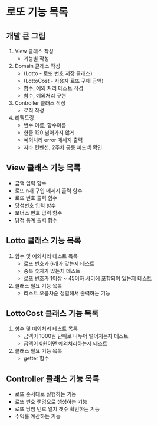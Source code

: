 # 로또 기능 목록

## 개발 큰 그림
1. View 클래스 작성
   - 기능별 작성 
2. Domain 클래스 작성
   - (Lotto - 로또 번호 저장 클래스)
   - (LottoCost - 사용자 로또 구매 금액)
   - 함수, 예외 처리 테스트 작성
   - 함수, 예외처리 구현
3. Controller 클래스 작성
   - 로직 작성
4. 리팩토링
   - 변수 이름, 함수이름
   - 한줄 120 넘어가지 않게
   - 예외처리 error 메세지 출력
   - 자바 컨벤션, 2주차 공통 피드백 확인
   
## View 클래스 기능 목록
* 금액 입력 함수
* 로또 n개 구입 메세지 출력 함수
* 로또 번호 출력 함수
* 당첨번호 입력 함수 
* 보너스 번호 입력 함수
* 당첨 통계 출력 함수

## Lotto 클래스 기능 목록
1. 함수 및 예외처리 테스트 목록
   - 로또 번호가 6개가 맞는지 테스트
   - 중복 숫자가 있는지 테스트
   - 로또 번호가 1이상 ~ 45이하 사이에 포함되어 있는지 테스트
2. 클래스 필요 기능 목록
   - 리스트 오름차순 정렬해서 출력하는 기능
   
## LottoCost 클래스 기능 목록
1. 함수 및 예외처리 테스트 목록
   - 금액이 1000원 단위로 나누어 떨어지는지 테스트
   - 금액이 0원이면 예외처리하는지 테스트
2. 클래스 필요 기능 목록
   - getter 함수

## Controller 클래스 기능 목록
   - 로또 순서대로 실행하는 기능
   - 로또 번호 랜덤으로 생성하는 기능
   - 로또 당첨 번호 일치 갯수 확인하는 기능
   - 수익률 계산하는 기능